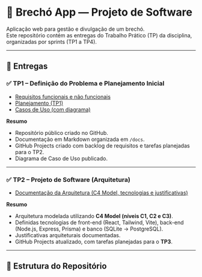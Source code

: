 # 👗 Brechó App — Projeto de Software

Aplicação web para gestão e divulgação de um brechó.  
Este repositório contém as entregas do Trabalho Prático (TP) da disciplina, organizadas por sprints (TP1 a TP4).

---

## 📌 Entregas

### ✅ TP1 – Definição do Problema e Planejamento Inicial
- [Requisitos funcionais e não funcionais](./docs/requisitos.md)
- [Planejamento (TP1)](./docs/planejamento.md)
- [Casos de Uso (com diagrama)](./docs/casos-de-uso.md)

**Resumo**  
- Repositório público criado no GitHub.  
- Documentação em Markdown organizada em `/docs`.  
- GitHub Projects criado com backlog de requisitos e tarefas planejadas para o TP2.  
- Diagrama de Caso de Uso publicado.  

---

### ✅ TP2 – Projeto de Software (Arquitetura)
- [Documentação da Arquitetura (C4 Model, tecnologias e justificativas)](./docs/arquitetura.md)

**Resumo**  
- Arquitetura modelada utilizando **C4 Model (níveis C1, C2 e C3)**.  
- Definidas tecnologias de front-end (React, Tailwind, Vite), back-end (Node.js, Express, Prisma) e banco (SQLite → PostgreSQL).  
- Justificativas arquiteturais documentadas.  
- GitHub Projects atualizado, com tarefas planejadas para o **TP3**.  

---

## 📂 Estrutura do Repositório
